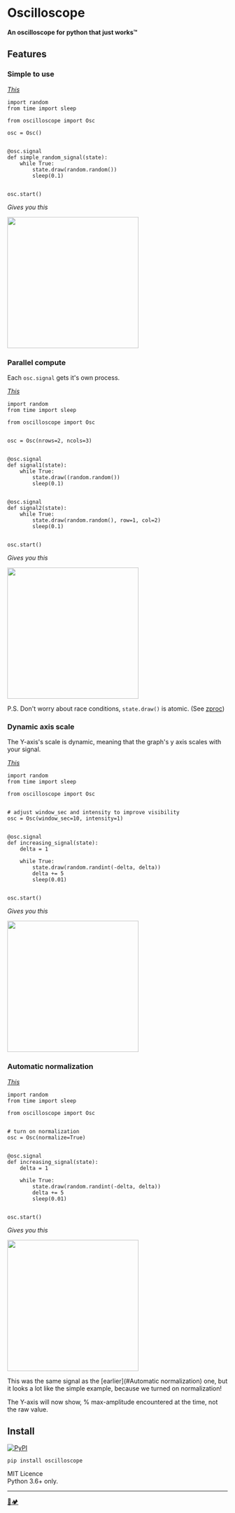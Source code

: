 # Oscilloscope
**An oscilloscope for python that just works™**

## Features

### Simple to use

[*This*](examples/simple_signal.py)
```python3
import random
from time import sleep

from oscilloscope import Osc

osc = Osc()


@osc.signal
def simple_random_signal(state):
    while True:
        state.draw(random.random())
        sleep(0.1)


osc.start()
```
*Gives you this*

<img src="https://i.imgur.com/BMeYoXG.png" height="300" />

### Parallel compute

Each `osc.signal` gets it's own process.

[*This*](examples/parallel_signals.py)
```python3
import random
from time import sleep

from oscilloscope import Osc


osc = Osc(nrows=2, ncols=3)


@osc.signal
def signal1(state):
    while True:
        state.draw((random.random())
        sleep(0.1)


@osc.signal
def signal2(state):
    while True:
        state.draw(random.random(), row=1, col=2)
        sleep(0.1)


osc.start()
```
*Gives you this*

<img src="https://i.imgur.com/PPC7z4m.png" height="300" />

P.S. Don't worry about race conditions, `state.draw()` is atomic. (See [zproc](https://github.com/pycampers/zproc))

### Dynamic axis scale

The Y-axis's scale is dynamic, meaning that the graph's y axis scales with your signal.

[*This*](examples/increasing.py)
```python3
import random
from time import sleep

from oscilloscope import Osc


# adjust window_sec and intensity to improve visibility
osc = Osc(window_sec=10, intensity=1)


@osc.signal
def increasing_signal(state):
    delta = 1

    while True:
        state.draw(random.randint(-delta, delta))
        delta += 5
        sleep(0.01)


osc.start()
```
*Gives you this*

<img src="https://i.imgur.com/r1vHcKH.png" height="300" />

### Automatic normalization

[*This*](examples/normalized.py)
```python3
import random
from time import sleep

from oscilloscope import Osc


# turn on normalization
osc = Osc(normalize=True)


@osc.signal
def increasing_signal(state):
    delta = 1

    while True:
        state.draw(random.randint(-delta, delta))
        delta += 5
        sleep(0.01)


osc.start()
```
*Gives you this*

<img src="https://i.imgur.com/Dlve8rJ.png" height="300" />

This was the same signal as the [earlier](#Automatic normalization) one, 
but it looks a lot like the simple example, because we turned on normalization! 

The Y-axis will now show, % max-amplitude encountered at the time, not the raw value.


## Install


[![PyPI](https://img.shields.io/pypi/v/oscilloscope.svg?style=for-the-badge)](https://pypi.org/project/oscilloscope/)


`pip install oscilloscope`

MIT Licence<br>
Python 3.6+ only.

---

[🐍🏕️](http://www.pycampers.com/)